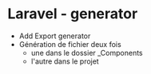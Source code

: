 # Laravel - generator

- Add Export generator
- Génération de fichier deux fois 
  - une dans le dossier _Components
  - l'autre dans le projet 